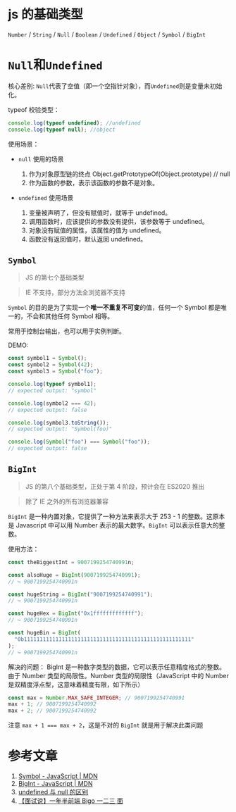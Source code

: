 # js 的基础类型

`Number` / `String` / `Null` / `Boolean` / `Undefined` / `Object` / `Symbol` / `BigInt`

# `Null`和`Undefined`

核心差别: `Null`代表了空值（即一个空指针对象），而`Undefined`则是变量未初始化。

typeof 校验类型：

```js
console.log(typeof undefined); //undefined
console.log(typeof null); //object
```

使用场景：

- `null` 使用的场景

  1. 作为对象原型链的终点 Object.getPrototypeOf(Object.prototype) // null
  2. 作为函数的参数，表示该函数的参数不是对象。

- `undefined` 使用场景

  1. 变量被声明了，但没有赋值时，就等于 undefined。
  2. 调用函数时，应该提供的参数没有提供，该参数等于 undefined。
  3. 对象没有赋值的属性，该属性的值为 undefined。
  4. 函数没有返回值时，默认返回 undefined。

## `Symbol`

> JS 的第七个基础类型

> IE 不支持，部分方法全浏览器不支持

`Symbol` 的目的是为了实现一个**唯一不重复不可变**的值，任何一个 Symbol 都是唯一的，不会和其他任何 Symbol 相等。

常用于控制台输出，也可以用于实例判断。

DEMO:

```js
const symbol1 = Symbol();
const symbol2 = Symbol(42);
const symbol3 = Symbol("foo");

console.log(typeof symbol1);
// expected output: "symbol"

console.log(symbol2 === 42);
// expected output: false

console.log(symbol3.toString());
// expected output: "Symbol(foo)"

console.log(Symbol("foo") === Symbol("foo"));
// expected output: false
```

## `BigInt`

> JS 的第八个基础类型，正处于第 4 阶段，预计会在 ES2020 推出

> 除了 IE 之外的所有浏览器兼容

`BigInt` 是一种内置对象，它提供了一种方法来表示大于 253 - 1 的整数。这原本是 Javascript 中可以用 Number 表示的最大数字。`BigInt` 可以表示任意大的整数。

使用方法：

```js
const theBiggestInt = 9007199254740991n;

const alsoHuge = BigInt(9007199254740991);
// ↪ 9007199254740991n

const hugeString = BigInt("9007199254740991");
// ↪ 9007199254740991n

const hugeHex = BigInt("0x1fffffffffffff");
// ↪ 9007199254740991n

const hugeBin = BigInt(
  "0b11111111111111111111111111111111111111111111111111111"
);
// ↪ 9007199254740991n
```

解决的问题：
BigInt 是一种数字类型的数据，它可以表示任意精度格式的整数。由于 Number 类型的局限性。Number 类型的局限性（JavaScript 中的 Number 是双精度浮点型，这意味着精度有限，如下所示）

```js
const max = Number.MAX_SAFE_INTEGER; // 9007199254740991
max + 1; // 9007199254740992
max + 2; // 9007199254740992
```

注意 `max + 1 === max + 2`，这是不对的
`BigInt` 就是用于解决此类问题

# 参考文章

1. [Symbol - JavaScript | MDN](https://developer.mozilla.org/zh-CN/docs/Web/JavaScript/Reference/Global_Objects/Symbol)
2. [BigInt - JavaScript | MDN](https://developer.mozilla.org/zh-CN/docs/Web/JavaScript/Reference/Global_Objects/BigInt)
3. [undefined 与 null 的区别](http://www.ruanyifeng.com/blog/2014/03/undefined-vs-null.html)
4. [【面试说】一年半前端 Bigo 一二三 面](https://juejin.im/post/6880028535101227021)
